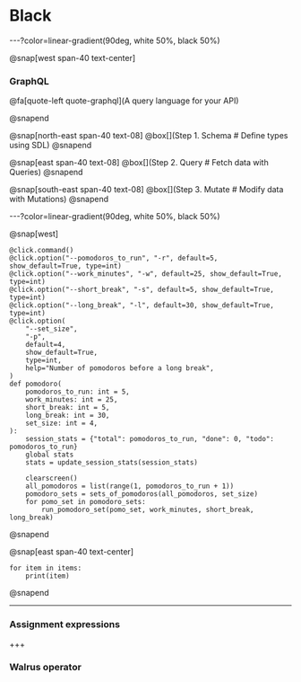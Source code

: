# Black

---?color=linear-gradient(90deg, white 50%, black 50%)

@snap[west span-40 text-center]

### GraphQL
@fa[quote-left quote-graphql](A query language for your API)

@snapend

@snap[north-east span-40 text-08]
@box[](Step 1. Schema # Define types using SDL)
@snapend

@snap[east span-40 text-08]
@box[](Step 2. Query # Fetch data with Queries)
@snapend

@snap[south-east span-40 text-08]
@box[](Step 3. Mutate # Modify data with Mutations)
@snapend


---?color=linear-gradient(90deg, white 50%, black 50%)

@snap[west]

```
@click.command()
@click.option("--pomodoros_to_run", "-r", default=5, show_default=True, type=int)
@click.option("--work_minutes", "-w", default=25, show_default=True, type=int)
@click.option("--short_break", "-s", default=5, show_default=True, type=int)
@click.option("--long_break", "-l", default=30, show_default=True, type=int)
@click.option(
    "--set_size",
    "-p",
    default=4,
    show_default=True,
    type=int,
    help="Number of pomodoros before a long break",
)
def pomodoro(
    pomodoros_to_run: int = 5,
    work_minutes: int = 25,
    short_break: int = 5,
    long_break: int = 30,
    set_size: int = 4,
):
    session_stats = {"total": pomodoros_to_run, "done": 0, "todo": pomodoros_to_run}
    global stats
    stats = update_session_stats(session_stats)

    clearscreen()
    all_pomodoros = list(range(1, pomodoros_to_run + 1))
    pomodoro_sets = sets_of_pomodoros(all_pomodoros, set_size)
    for pomo_set in pomodoro_sets:
        run_pomodoro_set(pomo_set, work_minutes, short_break, long_break)
```

@snapend

@snap[east span-40 text-center]

```
for item in items:
    print(item)
```
@snapend


---
### Assignment expressions

+++
### Walrus operator

